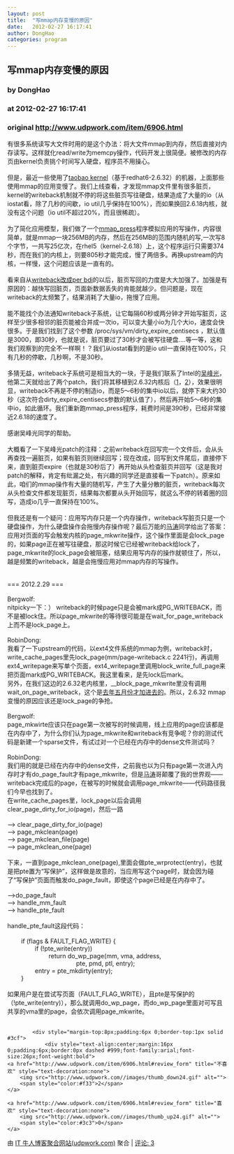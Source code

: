 ```yaml
---
layout: post
title:  "写mmap内存变慢的原因"
date:   2012-02-27 16:17:41
author: DongHao
categories: program
---
```


## 写mmap内存变慢的原因
### by DongHao
### at 2012-02-27 16:17:41
### original <http://www.udpwork.com/item/6906.html>

<div>有很多系统读写大文件时用的是这个办法：将大文件mmap到内存，然后直接对内存读写。这样就化read/write为memcpy操作，代码开发上很简便。被修改的内存页由kernel负责挑个时间写入硬盘，程序员不用操心。</div>
<div>
<br>
</div>
<div>但是，最近一些使用了<a href="http://git.corp.taobao.com/cgit/cgit.cgi/taobao-kernel.git/">taobao kernel</a>（基于redhat6-2.6.32）的机器，上面那些使用mmap的应用变慢了。我们上线查看，才发现mmap文件里有很多脏页，kernel的writeback机制就不停的将这些脏页写往硬盘，结果造成了大量的io（从iostat看，除了几秒的间歇，io util几乎保持在100%），而如果换回2.6.18内核，就没有这个问题（io util不超过20%，而且很稀疏）。</div>
<div>
<br>
</div>
<div>为了简化应用模型，我们做了一个<a href="http://code.taobao.org/p/dirbench/src/trunk/mmap_test/mmap_press.c">mmap_press</a>程序模拟应用的写操作，内容很简单，就是mmap一块256MB的内存，然后在256MB的范围内随机的写,一次写8个字节，一共写25亿次，在rhel5（kernel-2.6.18）上，这个程序运行只需要374秒，而在我们的内核上，则要805秒才能完成，慢了两倍多。再换upstream的内核，一样慢，这个问题应该是一直有的。</div>
<div>
<br>
</div>
<div>看来自从<a href="http://lwn.net/Articles/354851/">writeback改成per bdi</a>的以后，脏页写回的力度是大大加强了。加强是有原因的：越快写回脏页，页面新数据丢失的肯能就越少。但问题是，现在writeback的太频繁了，结果消耗了大量io，拖慢了应用。</div>
<div>
<br>
</div>
<div>能不能找个办法通知writeback子系统，让它每隔60秒或两分钟才开始写脏页，这样至少很多相邻的脏页能被合并成一次io，可以变大量小io为几个大io，速度会快很多。于是我们找到了这个参数 /proc/sys/vm/dirty_expire_centisecs ，默认值是3000，即30秒，也就是说，脏页要过了30秒才会被写往硬盘....等一等，这和我们观察到的完全不一样啊！？我们从iostat看到的是io util一直保持在100%，只有几秒的停歇，几秒啊，不是30秒。</div>
<div>
<br>
</div>
<div>多猜无益，writeback子系统可是相当大的一块，于是我们联系了Intel的<a href="http://sd.csdn.net/a/20111016/305846.html">吴峰光</a>，他第二天就给出了两个patch，我们将其移植到2.6.32内核后（<a href="http://donghao.org/src/writeback-improve-001-stop-on-wrap-linux_mm_page-writeback.patch.txt">1</a>，<a href="http://donghao.org/src/writeback-improve-002-relax-busy-overwrites.patch.txt">2</a>），效果很明显，writeback不再是不停的制造io，而是5～6秒的集中io以后，就停下来大约30秒（这次符合dirty_expire_centisecs参数的默认值了），然后再开始5～6秒的集中io，如此循环。我们重新跑mmap_press程序，耗费时间是390秒，已经非常接近2.6.18的速度了。</div>
<div>
<br>
</div>
<div>感谢吴峰光同学的帮助。</div>
<div>
<br>
</div>
<div>大概看了一下吴峰光patch的注释：之前writeback在回写完一个文件后，会从头再查找一遍脏页，如果有脏页则继续回写；现在改成，回写到文件尾后，直接停下来，直到脏页expire（也就是30秒后了）再开始从头检查脏页并回写（这是我对patch的解释，肯定有纰漏之处，有兴趣的同学还是直接看一下patch）。原来如此，咱们的mmap操作有大量的随机写，产生了大量分散的脏页，writeback每次从头检查文件都发现脏页，结果每次都要从头开始回写，就这么不停的转着圈的回写，造成io几乎一直保持在100%。</div>
<div>
<br>
</div>
<div>但我还是有一个疑问：应用写内存只是一个内存操作，writeback写脏页只是一个硬盘操作，为什么硬盘操作会拖慢内存操作呢？最后万能的<a href="http://weibo.com/pagefault">马涛</a>同学给出了答案：应用对页面的写会触发内核的page_mkwrite操作，这个操作里面是会lock_page的，如果page正在被写往硬盘，那这时候它已经被writeback给lock了，page_mkwrite的lock_page会被阻塞，结果应用写内存的操作就顿住了，所以，越是频繁的writeback，越是会拖慢应用对mmap内存的写操作。</div>
<div>
<br>
</div>
<div>
<br>
</div>
<div>=== 2012.2.29 ===</div>
<div>
<br>
</div>
<div><div>Bergwolf:</div>
<div>nitpicky一下：） writeback的时候page只是会被mark成PG_WRITEBACK，而不是被lock住。所以page_mkwrite的等待很可能是在wait_for_page_writeback上而不是lock_page上。</div>
<div>
<br>
</div>
<div>RobinDong: </div>
<div>我看了一下upstream的代码，以ext4文件系统的mmap为例，writeback时，write_cache_pages里先lock_page(mm/page-writeback.c 2241行)，再调用ext4_writepage来写单个页面，ext4_writepage里调用block_write_full_page来把页面mark成PG_WRITEBACK。我这里看来，是先lock后mark。</div>
<div>另外，在我们这边的2.6.32老内核里，__block_page_mkwrite里没有调用wait_on_page_writeback，这个是<a href="http://git390.marist.edu/cgi-bin/gitweb.cgi?p=linux-2.6.git;a=commit;h=d76ee18a8551e33ad7dbd55cac38bc7b094f3abb">去年五月份才加进去的</a>。所以，2.6.32 mmap变慢的原因应该还是lock_page的争抢。</div>
</div>
<div>
<br>
</div>
<div><div>Bergwolf:</div>
<div>page_mkwirte应该只在page第一次被写的时候调用，线上应用的page应该都是在内存中了，为什么你们认为page_mkwrite和writeback有竞争呢？你的测试代码是新建一个sparse文件，有试过对一个已经在内存中的dense文件测试吗？</div>
<div>
<br>
</div>
<div>RobinDong:</div>
<div>我们用的就是已经在内存中的dense文件，之前我也以为只有page第一次进入内存时才有do_page_fault才有page_mkwrite，但是<a href="http://weibo.com/pagefault">马涛</a>哥颠覆了我的世界观——writeback完成后的page，在被写的时候就会调用page_mkwrite——代码路径我们今早也找到了。</div>
<div>在write_cache_pages里，lock_page以后会调用clear_page_dirty_for_io(page)，然后一路</div>
<div>
<br>
</div>
<div>--&gt; clear_page_dirty_for_io(page)</div>
<div>--&gt; page_mkclean(page)</div>
<div>--&gt; page_mkclean_file(page)</div>
<div>--&gt; page_mkclean_one(page)</div>
<div>
<br>
</div>
<div>下来，一直到page_mkclean_one(page),里面会做pte_wrprotect(entry)，也就是把pte置为“写保护”，这样做是故意的，当应用写这个page时，就会因为碰了“写保护”页面而触发do_page_fault，即使这个page已经是在内存中了。</div>
<div>
<br>
</div>
<div>--&gt;do_page_fault</div>
<div>--&gt; handle_mm_fault</div>
<div>--&gt; handle_pte_fault</div>
<div>
<br>
</div>
<div>handle_pte_fault这段代码：</div>
<div>
<br>
</div>
<div>        if (flags &amp; FAULT_FLAG_WRITE) {</div>
<div>                if (!pte_write(entry))</div>
<div>                        return do_wp_page(mm, vma, address,</div>
<div>                                        pte, pmd, ptl, entry);</div>
<div>                entry = pte_mkdirty(entry);</div>
<div>        }</div>
<div>
<br>
</div>
<div>如果用户是在尝试写页面（FAULT_FLAG_WRITE），且pte是写保护的（!pte_write(entry)），那么就调用do_wp_page，而do_wp_page里面对可写且共享的vma里的page，会依次调用page_mkwrite。</div>
</div>
<div>
<br>
</div>

			<div style="margin-top:8px;padding:6px 0;border-top:1px solid #3cf">
				<div style="text-align:center;margin:16px 0;padding:6px;border:0px dashed #999;font-family:arial;font-size:26px;font-weight:bold">
	<a href="http://www.udpwork.com/item/6906.html#review_form" title="不喜欢" style="text-decoration:none">
		<img src="http://www.udpwork.com//images/thumb_down24.gif" alt="">
		<span style="color:#f33">2</span>
	</a>
	   
	<a href="http://www.udpwork.com/item/6906.html#review_form" title="喜欢" style="text-decoration:none">
		<img src="http://www.udpwork.com//images/thumb_up24.gif" alt="">
		<span style="color:#3c3">0</span>
	</a>
</div>				<p>
					由 <a href="http://www.udpwork.com/">IT 牛人博客聚合网站(udpwork.com)</a> 聚合
					|
					<a href="http://www.udpwork.com/item/6906.html#reviews">评论: 3</a>
				</p>
			</div>